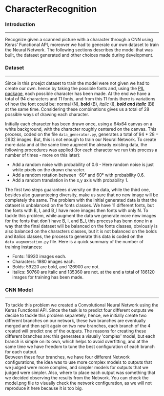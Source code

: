 # CharacterRecognition

### Introduction
------
Recognize given a scanned picture with a character through a CNN using Keras' Functional API, moreover we had
to generate our own dataset to train the Neural Network. The following sections describes the model that was
built, the dataset generated and other choices made during development.


### Dataset
------
Since in this proejct dataset to train the model were not given we had to create our own. hence by taking the
possible fonts and, using the [PIL package](https://pillow.readthedocs.io/en/stable/index.html), each possible character has been made. At the end we have a total of 94 characters and 11 fonts, and from this 11 fonts there is variations of how the font could be: normal (N), **bold** (B), *italic* (I), **_bold and italic_** (BI) at the same time. Considering these combinations gives us a total of 28 possible ways of drawing each character.<br/>

Initially each character has been drawn once, using a 64x64 canvas on a white background, with the character roughly centered on the canvas. This process, coded on the file `data_generator.py`, generates a total of 94 * 28 = 2632 images. But, this is not enough to train our Neural Network. To create more data and at the same time augment the already existing data, the following procedures was applied (for each character we run this process a number of times - more on this later):<br/>
- Add a random noise with probability of 0.6 - Here random noise is just white pixels on the drawn character.
- Add a random rotation between -60&deg; and 60&deg; with probability 0.6.
- Add a random translation in the x,y axis with probability 1.

The first two steps guarantees diversity on the data, while the third one, besides also guaranteeing diversity, make us sure that no new image will be completely the same. The problem with the initial generated data is that the dataset is unbalanced on the fonts classes. We have 11 different fonts, but the fonts with B, I, and B_I have more images then fonts with only N. To tackle this problem, while augment the data we generate more new images for the fonts that don't have B, I, and B_I, this process has benn done in a way that the final dataset will be balanced on the fonts classes, obviously is also balanced on the characters classes, but it is not balanced on the bolds and italics classes, the process to generate this data is coded on the `data_augmentation.py` file. Here is a quick summary of the number of training instances:<br/>
- Fonts: 16920 images each.
- Characters: 1980 images each.
- Bolds: 59220 are bold, and 126900 are not.
- Italics: 50760 are italic and 135360 are not.
at the end a total of 186120 images for training has been made.

### CNN Model
------
To tackle this problem we created a Convolutional Neural Network using the Keras Functional API. Since the task is to predict four different outputs we decide to tackle this problem separetely, hence, we initially create two different branches on our network, these two branches are eventually merged and then split again on two new branches, each branch of the 4 created will predict one of the outputs. The reasons for creating these different branches are: this generates a visually 'complex' model, but each branch is simple on its own, which helps to avoid overfitting, and at the same time we have freedom to tune the best configuration of each branch for each output.<br/>
Between these four branches, we have four different Network configurations, the idea was to use more complex models to outputs that we judged were more complex, and simpler models for outputs that we judged were simpler. Also, where to place each output was something that we decided observing the results from the Network. You can check the model.png file to visually check the network configuration, as we will not reproduce it here because it is too big.<br/>

